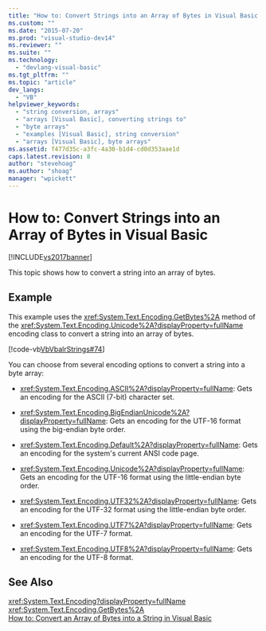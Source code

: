 ```yaml
---
title: "How to: Convert Strings into an Array of Bytes in Visual Basic | Microsoft Docs"
ms.custom: ""
ms.date: "2015-07-20"
ms.prod: "visual-studio-dev14"
ms.reviewer: ""
ms.suite: ""
ms.technology: 
  - "devlang-visual-basic"
ms.tgt_pltfrm: ""
ms.topic: "article"
dev_langs: 
  - "VB"
helpviewer_keywords: 
  - "string conversion, arrays"
  - "arrays [Visual Basic], converting strings to"
  - "byte arrays"
  - "examples [Visual Basic], string conversion"
  - "arrays [Visual Basic], byte arrays"
ms.assetid: f477d35c-a3fc-4a30-b1d4-cd0d353aae1d
caps.latest.revision: 8
author: "stevehoag"
ms.author: "shoag"
manager: "wpickett"
---
```

# How to: Convert Strings into an Array of Bytes in Visual Basic
[!INCLUDE[vs2017banner](../../../../includes/vs2017banner.md)]

This topic shows how to convert a string into an array of bytes.  
  
## Example  
 This example uses the <xref:System.Text.Encoding.GetBytes%2A> method of the <xref:System.Text.Encoding.Unicode%2A?displayProperty=fullName> encoding class to convert a string into an array of bytes.  
  
 [!code-vb[VbVbalrStrings#74](../../../../samples/snippets/visualbasic/VS_Snippets_VBCSharp/VbVbalrStrings/VB/Class2.vb#74)]  
  
 You can choose from several encoding options to convert a string into a byte array:  
  
-   <xref:System.Text.Encoding.ASCII%2A?displayProperty=fullName>: Gets an encoding for the ASCII (7-bit) character set.  
  
-   <xref:System.Text.Encoding.BigEndianUnicode%2A?displayProperty=fullName>: Gets an encoding for the UTF-16 format using the big-endian byte order.  
  
-   <xref:System.Text.Encoding.Default%2A?displayProperty=fullName>: Gets an encoding for the system's current ANSI code page.  
  
-   <xref:System.Text.Encoding.Unicode%2A?displayProperty=fullName>: Gets an encoding for the UTF-16 format using the little-endian byte order.  
  
-   <xref:System.Text.Encoding.UTF32%2A?displayProperty=fullName>: Gets an encoding for the UTF-32 format using the little-endian byte order.  
  
-   <xref:System.Text.Encoding.UTF7%2A?displayProperty=fullName>: Gets an encoding for the UTF-7 format.  
  
-   <xref:System.Text.Encoding.UTF8%2A?displayProperty=fullName>: Gets an encoding for the UTF-8 format.  
  
## See Also  
 <xref:System.Text.Encoding?displayProperty=fullName>   
 <xref:System.Text.Encoding.GetBytes%2A>   
 [How to: Convert an Array of Bytes into a String in Visual Basic](../../../../visual-basic/programming-guide/language-features/strings/how-to-convert-an-array-of-bytes-into-a-string.md)
